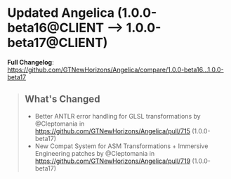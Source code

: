 # Updated Angelica (1.0.0-beta16@CLIENT --> 1.0.0-beta17@CLIENT)
**Full Changelog**: https://github.com/GTNewHorizons/Angelica/compare/1.0.0-beta16...1.0.0-beta17
>## What's Changed
> * Better ANTLR error handling for GLSL transformations by @Cleptomania in https://github.com/GTNewHorizons/Angelica/pull/715 (1.0.0-beta17)
> * New Compat System for ASM Transformations + Immersive Engineering patches by @Cleptomania in https://github.com/GTNewHorizons/Angelica/pull/719 (1.0.0-beta17)
>

